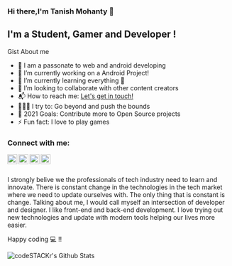 
### Hi there,I'm Tanish Mohanty  👋

## I'm a Student, Gamer and Developer ! 
Gist About me
- 🎤 I am a passonate to web and android developing
- 🔭 I’m currently working on a Android Project!
- 🌱 I’m currently learning everything 🤣
- 👯 I’m looking to collaborate with other content creators
- 📬 How to reach me: <a href="mailto:tanishmohanty403@gmail.com">Let's get in touch!</a>
- 🧗🏾‍♀️ I try to: Go beyond and push the bounds
- 🥅 2021 Goals: Contribute more to Open Source projects
- ⚡ Fun fact: I love to play games

### Connect with me:

<a href="https://twitter.com/tanishppvvtt?s=09" ><img align="left" alt="tanish | Twitter" width="22px" src="https://cdn.jsdelivr.net/npm/simple-icons@v3/icons/twitter.svg" />
  </a>
  
<a href="https://www.linkedin.com/in/tanish-mohanty-90763b1b2/"><img align="left" alt="tanish | LinkedIn" width="22px" src="https://cdn.jsdelivr.net/npm/simple-icons@v3/icons/linkedin.svg" /></a>

<a href="https://www.instagram.com/tanish.ppvvtt/?igshid=oxjbqef877me"><img align="left" alt="tanish | Instagram" width="22px" src="https://cdn.jsdelivr.net/npm/simple-icons@v3/icons/instagram.svg" /></a>

<a href="https://www.facebook.com/profile.php?id=100005228029011"><img align="left" alt="tanish | Facebook" width="22px" src="https://cdns.iconmonstr.com/wp-content/assets/preview/2017/240/iconmonstr-facebook-6.png" /></a>
<br />
<br />




I strongly belive we the professionals of tech industry need to learn and innovate. There is constant change in the technologies in the tech market where we need to update ourselves with. The only thing that is constant is change. Talking about me, I would call myself an intersection of developer and designer. I like front-end and back-end development. I love trying out new technologies and update with modern tools helping our lives more easier.

Happy coding 💻  !!

<img align="left" alt="codeSTACKr's Github Stats" src="https://github-readme-stats.vercel.app/api?username=tanishpvt&show_icons=true&hide_border=true" />
